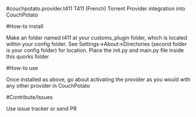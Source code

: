 #couchpotato.provider.t411
T411 (French) Torrent Provider integration into CouchPotato

#How-to install

Make an folder named t411 at your customs_plugin folder, which is located within your config folder. See Settings->About->Directories (second folder is your config folder) for location. Place the init.py and main.py file inside this quorks folder

#How-to use

Once installed as above, go about activating the provider as you would with any other provider in CouchPotato

#Contribute/Issues

Use issue tracker or send PR
